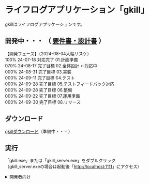 # ライフログアプリケーション「gkill」
gkillはライフログアプリケーションです。  

## 開発中・・・ （ [要件書・設計書](https://github.com/mt3hr/gkill/tree/main/documents) ）
【開発フェーズ】（2024-08-04大幅リスケ）  
100% 24-07-18 対応完了 01.計画準備    
070% 24-08-17 完了目標 02.全体設計  ←対応中  
000% 24-08-31 完了目標 03.実装  
000% 24-09-11 完了目標 04.テスト  
000% 24-09-28 完了目標 05.テストフィードバック対応  
000% 24-09-28 完了目標 06.整備  
000% 24-09-22 完了目標 07.運用準備  
000% 24-09-30 完了目標 08.リリース  

## ダウンロード
[gkillダウンロード](https://github.com/mt3hr/gkill/releases/latest)（準備中・・・）  

## 実行
「gkill.exe」または「gkill_server.exe」をダブルクリック  
（gkill_server.exeの場合は起動後「[http://localhost:1111](http://localhost:1111)」にアクセス）  

<details>
<summary>開発者向け</summary>

### 開発環境

### セットアップ
1. Golang バージョン1.22.4の開発環境を用意する  
2. Cコンパイラを用意する（cgo使用のため）  
3. Node.js バージョン20.15.1の開発環境を用意する  
4. 以下のコマンドを実行する  
```
npm i
```

### ビルド・インストール

アプリケーションインストール  
```
npm run go_mod
npm run install_app
```

サーバインストール  
```
npm run go_mod
npm run install_server
```
</details>